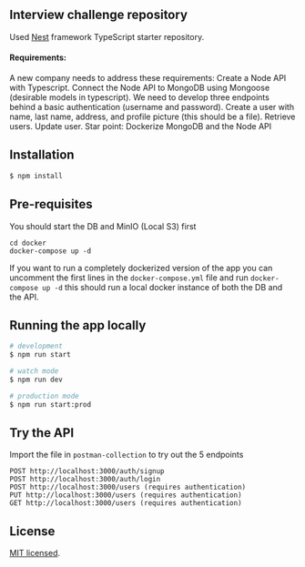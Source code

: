## Interview challenge repository

Used [Nest](https://github.com/nestjs/nest) framework TypeScript starter repository.

#### Requirements:

A new company needs to address these requirements:
Create a Node API with Typescript.
Connect the Node API to MongoDB using Mongoose (desirable models in typescript).
We need to develop three endpoints behind a basic authentication (username and password).
Create a user with name, last name, address, and profile picture (this should be a file).
Retrieve users.
Update user.
Star point: Dockerize MongoDB and the Node API

## Installation

```bash
$ npm install
```

## Pre-requisites

You should start the DB and MinIO (Local S3) first

```
cd docker
docker-compose up -d
```

If you want to run a completely dockerized version of the app you can uncomment the first lines in the `docker-compose.yml` file and run `docker-compose up -d` this should run a local docker instance of both the DB and the API.

## Running the app locally

```bash
# development
$ npm run start

# watch mode
$ npm run dev

# production mode
$ npm run start:prod
```

## Try the API

Import the file in `postman-collection` to try out the 5 endpoints

```
POST http://localhost:3000/auth/signup
POST http://localhost:3000/auth/login
POST http://localhost:3000/users (requires authentication)
PUT http://localhost:3000/users (requires authentication)
GET http://localhost:3000/users (requires authentication)
```

## License

[MIT licensed](LICENSE).
